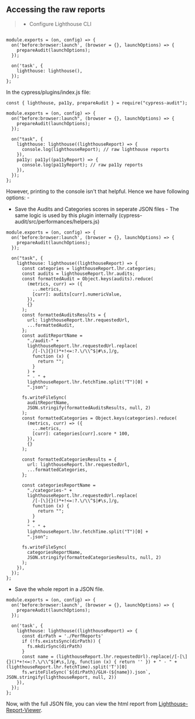 ## Accessing the raw reports
>*  Configure Lighthouse CLI

```const { lighthouse, prepareAudit } = require('cypress-audit');

module.exports = (on, config) => {
  on('before:browser:launch', (browser = {}, launchOptions) => {
    prepareAudit(launchOptions);
  });

  on('task', {
    lighthouse: lighthouse(),
  });
};
```

In the cypress/plugins/index.js file:
```
const { lighthouse, pa11y, prepareAudit } = require("cypress-audit");

module.exports = (on, config) => {
  on("before:browser:launch", (browser = {}, launchOptions) => {
    prepareAudit(launchOptions);
  });

  on("task", {
    lighthouse: lighthouse((lighthouseReport) => {
      console.log(lighthouseReport); // raw lighthouse reports
    }),
    pa11y: pa11y((pa11yReport) => {
      console.log(pa11yReport); // raw pa11y reports
    }),
  });
};
```

However, printing to the console isn't that helpful. Hence we have following options: -
* Save the Audits and Categories scores in seperate JSON files - The same logic is used by this plugin internally (cypress-audit/src/performances/helpers.js)
```
module.exports = (on, config) => {
  on('before:browser:launch', (browser = {}, launchOptions) => {
    prepareAudit(launchOptions);
  });

  on("task", {
    lighthouse: lighthouse((lighthouseReport) => {
      const categories = lighthouseReport.lhr.categories;
      const audits = lighthouseReport.lhr.audits;
      const formattedAudit = Object.keys(audits).reduce(
        (metrics, curr) => ({
          ...metrics,
          [curr]: audits[curr].numericValue,
        }),
        {}
      );
      const formattedAuditsResults = {
        url: lighthouseReport.lhr.requestedUrl,
        ...formattedAudit,
      };
      const auditReportName =
        "./audit-" +
        lighthouseReport.lhr.requestedUrl.replace(
          /[-[\]{}()*+!<=:?.\/\\^$|#\s,]/g,
          function (x) {
            return "";
          }
        ) +
        " - " +
        lighthouseReport.lhr.fetchTime.split("T")[0] +
        ".json";

      fs.writeFileSync(
        auditReportName,
        JSON.stringify(formattedAuditsResults, null, 2)
      );
      const formattedCategories = Object.keys(categories).reduce(
        (metrics, curr) => ({
          ...metrics,
          [curr]: categories[curr].score * 100,
        }),
        {}
      );

      const formattedCategoriesResults = {
        url: lighthouseReport.lhr.requestedUrl,
        ...formattedCategories,
      };

      const categoriesReportName =
        "./categories-" +
        lighthouseReport.lhr.requestedUrl.replace(
          /[-[\]{}()*+!<=:?.\/\\^$|#\s,]/g,
          function (x) {
            return "";
          }
        ) +
        " - " +
        lighthouseReport.lhr.fetchTime.split("T")[0] +
        ".json";

      fs.writeFileSync(
        categoriesReportName,
        JSON.stringify(formattedCategoriesResults, null, 2)
      );
    }),
  });
};
```
* Save the whole report in a JSON file.

```
module.exports = (on, config) => {
  on('before:browser:launch', (browser = {}, launchOptions) => {
    prepareAudit(launchOptions);
  });

  on('task', {
    lighthouse: lighthouse((lighthouseReport) => {
      const dirPath = './PerfReports'
      if (!fs.existsSync(dirPath)) {
        fs.mkdirSync(dirPath)
      }
      const name = (lighthouseReport.lhr.requestedUrl).replace(/[-[\]{}()*+!<=:?.\/\\^$|#\s,]/g, function (x) { return '' }) + " - " + (lighthouseReport.lhr.fetchTime).split('T')[0]
      fs.writeFileSync(`${dirPath}/GLH-(${name}).json`, JSON.stringify(lighthouseReport, null, 2))
    }),
  });
};
```

Now, with the full JSON file, you can view the html report from [Lighthouse-Report-Viewer](https://googlechrome.github.io/lighthouse/viewer/).